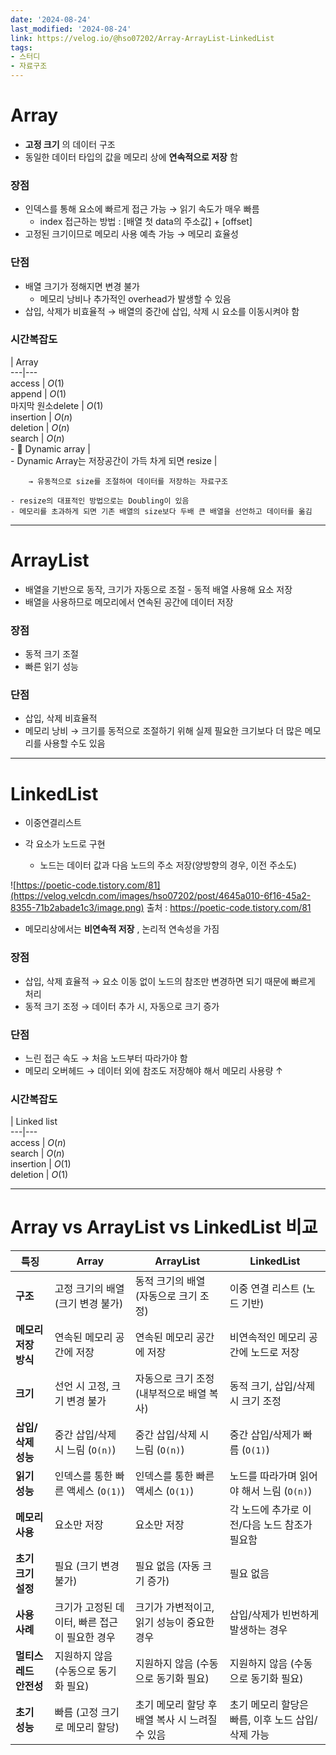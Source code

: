 ```yaml
---
date: '2024-08-24'
last_modified: '2024-08-24'
link: https://velog.io/@hso07202/Array-ArrayList-LinkedList
tags:
- 스터디
- 자료구조
---
```


# Array  
  
  * **고정 크기** 의 데이터 구조
  * 동일한 데이터 타입의 값을 메모리 상에 **연속적으로 저장** 함



### 장점

  * 인덱스를 통해 요소에 빠르게 접근 가능 → 읽기 속도가 매우 빠름
    * index 접근하는 방법 : [배열 첫 data의 주소값] + [offset]
  * 고정된 크기이므로 메모리 사용 예측 가능 → 메모리 효율성



### 단점

  * 배열 크기가 정해지면 변경 불가
    * 메모리 낭비나 추가적인 overhead가 발생할 수 있음
  * 삽입, 삭제가 비효율적 → 배열의 중간에 삽입, 삭제 시 요소를 이동시켜야 함



### 시간복잡도

| Array  
---|---  
access | $O(1)$  
append | $O(1)$  
마지막 원소delete | $O(1)$  
insertion | $O(n)$  
deletion | $O(n)$  
search | $O(n)$  
\- 📗 Dynamic array |   
\- Dynamic Array는 저장공간이 가득 차게 되면 resize |   
      
    
        → 유동적으로 size를 조절하여 데이터를 저장하는 자료구조
    
    - resize의 대표적인 방법으로는 Doubling이 있음
    - 메모리를 초과하게 되면 기존 배열의 size보다 두배 큰 배열을 선언하고 데이터를 옮김

* * *

# ArrayList

  * 배열을 기반으로 동작, 크기가 자동으로 조절 - 동적 배열 사용해 요소 저장
  * 배열을 사용하므로 메모리에서 연속된 공간에 데이터 저장



### 장점

  * 동적 크기 조절
  * 빠른 읽기 성능



### 단점

  * 삽입, 삭제 비효율적
  * 메모리 낭비 → 크기를 동적으로 조절하기 위해 실제 필요한 크기보다 더 많은 메모리를 사용할 수도 있음



* * *

# LinkedList

  * 이중연결리스트

  * 각 요소가 노드로 구현

    * 노드는 데이터 값과 다음 노드의 주소 저장(양방향의 경우, 이전 주소도)

![https://poetic-code.tistory.com/81](https://velog.velcdn.com/images/hso07202/post/4645a010-6f16-45a2-8355-71b2abade1c3/image.png) 출처 : <https://poetic-code.tistory.com/81>

  * 메모리상에서는 **비연속적 저장** , 논리적 연속성을 가짐




### 장점

  * 삽입, 삭제 효율적 → 요소 이동 없이 노드의 참조만 변경하면 되기 때문에 빠르게 처리
  * 동적 크기 조정 → 데이터 추가 시, 자동으로 크기 증가



### 단점

  * 느린 접근 속도 → 처음 노드부터 따라가야 함
  * 메모리 오버헤드 → 데이터 외에 참조도 저장해야 해서 메모리 사용량 ↑



### 시간복잡도

| Linked list  
---|---  
access | $O(n)$  
search | $O(n)$  
insertion | $O(1)$  
deletion | $O(1)$  
  
* * *

# Array vs ArrayList vs LinkedList 비교

**특징** | **Array** | **ArrayList** | **LinkedList**  
---|---|---|---  
**구조** | 고정 크기의 배열 (크기 변경 불가) | 동적 크기의 배열 (자동으로 크기 조정) | 이중 연결 리스트 (노드 기반)  
**메모리 저장 방식** | 연속된 메모리 공간에 저장 | 연속된 메모리 공간에 저장 | 비연속적인 메모리 공간에 노드로 저장  
**크기** | 선언 시 고정, 크기 변경 불가 | 자동으로 크기 조정 (내부적으로 배열 복사) | 동적 크기, 삽입/삭제 시 크기 조정  
**삽입/삭제 성능** | 중간 삽입/삭제 시 느림 (`O(n)`) | 중간 삽입/삭제 시 느림 (`O(n)`) | 중간 삽입/삭제가 빠름 (`O(1)`)  
**읽기 성능** | 인덱스를 통한 빠른 액세스 (`O(1)`) | 인덱스를 통한 빠른 액세스 (`O(1)`) | 노드를 따라가며 읽어야 해서 느림 (`O(n)`)  
**메모리 사용** | 요소만 저장 | 요소만 저장 | 각 노드에 추가로 이전/다음 노드 참조가 필요함  
**초기 크기 설정** | 필요 (크기 변경 불가) | 필요 없음 (자동 크기 증가) | 필요 없음  
**사용 사례** | 크기가 고정된 데이터, 빠른 접근이 필요한 경우 | 크기가 가변적이고, 읽기 성능이 중요한 경우 | 삽입/삭제가 빈번하게 발생하는 경우  
**멀티스레드 안전성** | 지원하지 않음 (수동으로 동기화 필요) | 지원하지 않음 (수동으로 동기화 필요) | 지원하지 않음 (수동으로 동기화 필요)  
**초기 성능** | 빠름 (고정 크기로 메모리 할당) | 초기 메모리 할당 후 배열 복사 시 느려질 수 있음 | 초기 메모리 할당은 빠름, 이후 노드 삽입/삭제 가능